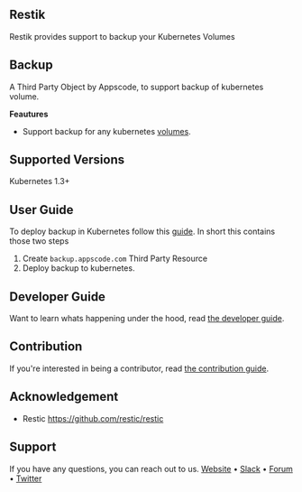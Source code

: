 

## Restik
 Restik provides support to backup your Kubernetes Volumes

## Backup
A Third Party Object by Appscode, to support backup of kubernetes volume.

**Feautures**
 - Support backup for any kubernetes [volumes](https://kubernetes.io/docs/concepts/storage/volumes/).
## Supported Versions
Kubernetes 1.3+

## User Guide
 To deploy backup in Kubernetes follow this [guide](docs/user-guide/README.md). In short this contains those two steps

1. Create `backup.appscode.com` Third Party Resource
2. Deploy backup to kubernetes.

## Developer Guide
Want to learn whats happening under the hood, read [the developer guide](docs/developer-guide/README.md).

## Contribution
If you're interested in being a contributor, read [the contribution guide](docs/contribution/README.md).

## Acknowledgement
 - Restic https://github.com/restic/restic
 
## Support
If you have any questions, you can reach out to us.
[Website](https://appscode.com) • [Slack](https://slack.appscode.com) • [Forum](https://discuss.appscode.com) • [Twitter](https://twitter.com/AppsCodeHQ)